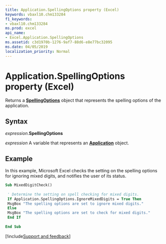 ```yaml
---
title: Application.SpellingOptions property (Excel)
keywords: vbaxl10.chm133284
f1_keywords:
- vbaxl10.chm133284
ms.prod: excel
api_name:
- Excel.Application.SpellingOptions
ms.assetid: c3d1970b-1276-9af7-88d6-e8e77bc32095
ms.date: 04/05/2019
localization_priority: Normal
---
```



# Application.SpellingOptions property (Excel)

Returns a **[SpellingOptions](Excel.SpellingOptions.md)** object that represents the spelling options of the application.


## Syntax

_expression_.**SpellingOptions**

_expression_ A variable that represents an **[Application](Excel.Application(object).md)** object.


## Example

In this example, Microsoft Excel checks the setting on the spelling options for ignoring mixed digits, and notifies the user of its status.

```vb
Sub MixedDigitCheck() 
 
 ' Determine the setting on spell checking for mixed digits. 
 If Application.SpellingOptions.IgnoreMixedDigits = True Then 
 MsgBox "The spelling options are set to ignore mixed digits." 
 Else 
 MsgBox "The spelling options are set to check for mixed digits." 
 End If 
 
End Sub
```




[!include[Support and feedback](~/includes/feedback-boilerplate.md)]